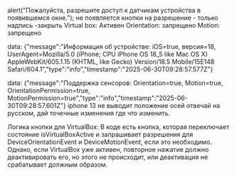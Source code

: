



alert("Пожалуйста, разрешите доступ к датчикам устройства в появившемся окне.");   не появляется кнопки на разрешение - только надпись -закрыть
Virtual box: Активен Orientation: запрещено Motion: запрещено

data: {"message":"Информация об устройстве: iOS=true, версия=18, UserAgent=Mozilla/5.0 (iPhone; CPU iPhone OS 18_5 like Mac OS X) AppleWebKit/605.1.15 (KHTML, like Gecko) Version/18.5 Mobile/15E148 Safari/604.1","type":"info","timestamp":"2025-06-30T09:28:57.577Z"}

data: {"message":"Поддержка сенсоров: Orientation=true, Motion=true, OrientationPermission=true, MotionPermission=true","type":"info","timestamp":"2025-06-30T09:28:57.601Z"}
iphone 13 не выводит положение осей
отвечай на русском, дай точечные изменения где что изменить.



Логика кнопки для VirtualBox:
В коде есть кнопка, которая переключает состояние isVirtualBoxActive и запрашивает разрешения для DeviceOrientationEvent и DeviceMotionEvent,
если это необходимо. Однако, если VirtualBox уже активен, повторное нажатие должно деактивировать его, но этого не происходит, 
или деактивация не срабатывает должным образом.
